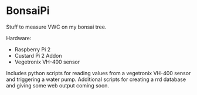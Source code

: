 # BonsaiPi
Stuff to measure VWC on my bonsai tree.

Hardware:
- Raspberry Pi 2
- Custard Pi 2 Addon
- Vegetronix VH-400 sensor

Includes python scripts for reading values from a vegetronix VH-400 sensor and triggering a water pump.
Additional scripts for creating a rrd database and giving some web output coming soon.
